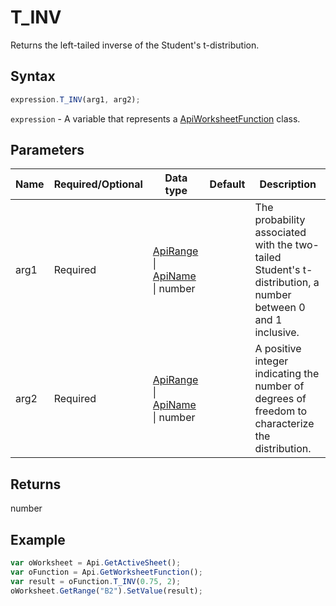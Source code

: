 # T_INV

Returns the left-tailed inverse of the Student's t-distribution.

## Syntax

```javascript
expression.T_INV(arg1, arg2);
```

`expression` - A variable that represents a [ApiWorksheetFunction](../ApiWorksheetFunction.md) class.

## Parameters

| **Name** | **Required/Optional** | **Data type** | **Default** | **Description** |
| ------------- | ------------- | ------------- | ------------- | ------------- |
| arg1 | Required | [ApiRange](../../ApiRange/ApiRange.md) \| [ApiName](../../ApiName/ApiName.md) \| number |  | The probability associated with the two-tailed Student's t-distribution, a number between 0 and 1 inclusive. |
| arg2 | Required | [ApiRange](../../ApiRange/ApiRange.md) \| [ApiName](../../ApiName/ApiName.md) \| number |  | A positive integer indicating the number of degrees of freedom to characterize the distribution. |

## Returns

number

## Example



```javascript
var oWorksheet = Api.GetActiveSheet();
var oFunction = Api.GetWorksheetFunction();
var result = oFunction.T_INV(0.75, 2);
oWorksheet.GetRange("B2").SetValue(result);


```
